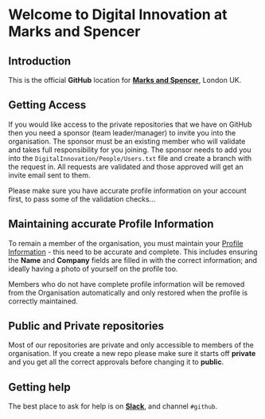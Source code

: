 # Welcome to Digital Innovation at Marks and Spencer

## Introduction

This is the official **GitHub** location for 
**[Marks and Spencer](http://www.marksandspencer.com)**, London UK.



## Getting Access

If you would like access to the private repositories that we have on GitHub then you need a sponsor (team leader/manager) to invite you into the organisation. The sponsor must be an existing member who will validate and takes full responsibility for you joining. The sponsor needs to add you into the `DigitalInnovation/People/Users.txt` file and create a branch with the request in. All requests are validated and those approved will get an invite email sent to them.

Please make sure you have accurate profile information on your account first, to pass some of the validation checks...


## Maintaining accurate Profile Information

To remain a member of the organisation, you must maintain your [Profile Information](https://github.com/settings/profile) - this need to be accurate and complete. This includes ensuring the **Name** and **Company** fields are filled in with the correct information; and ideally having a photo of yourself on the profile too.

Members who do not have complete profile information will be removed from the Organisation automatically and only restored when the profile is correctly maintained.


## Public and Private repositories

Most of our repositories are private and only accessible to members of the organisation. If you create a new repo please make sure it starts off **private** and you get all the correct approvals before changing it to **public**.

 
## Getting help

The best place to ask for help is on [**Slack**](https://teamawesome.slack.com/), and channel `#github`. 


